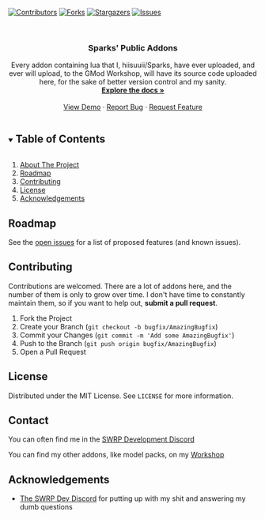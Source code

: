 <!--
*** Thanks for checking out the Best-README-Template. If you have a suggestion
*** that would make this better, please fork the repo and create a pull request
*** or simply open an issue with the tag "enhancement".
*** Thanks again! Now go create something AMAZING! :D
***
***
***
*** To avoid retyping too much info. Do a search and replace for the following:
*** hiisuuii, public-gmod-addons, twitter_handle, email, Sparks' Public Addons, Every addon containing lua that I, hiisuuii/Sparks, have ever uploaded, and ever will upload, to the GMod Workshop, will have its source code uploaded here, for the sake of better version control and my sanity.
-->



<!-- PROJECT SHIELDS -->
<!--
*** I'm using markdown "reference style" links for readability.
*** Reference links are enclosed in brackets [ ] instead of parentheses ( ).
*** See the bottom of this document for the declaration of the reference variables
*** for contributors-url, forks-url, etc. This is an optional, concise syntax you may use.
*** https://www.markdownguide.org/basic-syntax/#reference-style-links
-->
[![Contributors][contributors-shield]][contributors-url]
[![Forks][forks-shield]][forks-url]
[![Stargazers][stars-shield]][stars-url]
[![Issues][issues-shield]][issues-url]



<!-- PROJECT LOGO -->
<br />
<p align="center">

  <h3 align="center">Sparks' Public Addons</h3>

  <p align="center">
    Every addon containing lua that I, hiisuuii/Sparks, have ever uploaded, and ever will upload, to the GMod Workshop, will have its source code uploaded here, for the sake of better version control and my sanity.
    <br />
    <a href="https://github.com/hiisuuii/public-gmod-addons"><strong>Explore the docs »</strong></a>
    <br />
    <br />
    <a href="https://github.com/hiisuuii/public-gmod-addons">View Demo</a>
    ·
    <a href="https://github.com/hiisuuii/public-gmod-addons/issues">Report Bug</a>
    ·
    <a href="https://github.com/hiisuuii/public-gmod-addons/issues">Request Feature</a>
  </p>
</p>



<!-- TABLE OF CONTENTS -->
<details open="open">
  <summary><h2 style="display: inline-block">Table of Contents</h2></summary>
  <ol>
    <li><a href="#about-the-project">About The Project</a></li>
    <li><a href="#roadmap">Roadmap</a></li>
    <li><a href="#contributing">Contributing</a></li>
    <li><a href="#license">License</a></li>
    <li><a href="#acknowledgements">Acknowledgements</a></li>
  </ol>
</details>




<!-- ROADMAP -->
## Roadmap

See the [open issues](https://github.com/hiisuuii/public-gmod-addons/issues) for a list of proposed features (and known issues).



<!-- CONTRIBUTING -->
## Contributing

Contributions are welcomed. There are a lot of addons here, and the number of them is only to grow over time. I don't have time to constantly maintain them, so if you want to help out, **submit a pull request**.

1. Fork the Project
2. Create your Branch (`git checkout -b bugfix/AmazingBugfix`)
3. Commit your Changes (`git commit -m 'Add some AmazingBugfix'`)
4. Push to the Branch (`git push origin bugfix/AmazingBugfix`)
5. Open a Pull Request



<!-- LICENSE -->
## License

Distributed under the MIT License. See `LICENSE` for more information.



<!-- CONTACT -->
## Contact

You can often find me in the [SWRP Development Discord](https://swrp.dev)

You can find my other addons, like model packs, on my [Workshop](https://steamcommunity.com/id/the_stain/myworkshopfiles/?appid=4000)



<!-- ACKNOWLEDGEMENTS -->
## Acknowledgements

* [The SWRP Dev Discord](https://swrp.dev) for putting up with my shit and answering my dumb questions



<!-- MARKDOWN LINKS & IMAGES -->
<!-- https://www.markdownguide.org/basic-syntax/#reference-style-links -->
[contributors-shield]: https://img.shields.io/github/contributors/hiisuuii/public-gmod-addons.svg?style=for-the-badge
[contributors-url]: https://github.com/hiisuuii/public-gmod-addons/graphs/contributors
[forks-shield]: https://img.shields.io/github/forks/hiisuuii/public-gmod-addons.svg?style=for-the-badge
[forks-url]: https://github.com/hiisuuii/public-gmod-addons/network/members
[stars-shield]: https://img.shields.io/github/stars/hiisuuii/public-gmod-addons.svg?style=for-the-badge
[stars-url]: https://github.com/hiisuuii/public-gmod-addons/stargazers
[issues-shield]: https://img.shields.io/github/issues/hiisuuii/public-gmod-addons.svg?style=for-the-badge
[issues-url]: https://github.com/hiisuuii/public-gmod-addons/issues
[license-shield]: https://img.shields.io/github/license/hiisuuii/public-gmod-addons.svg?style=for-the-badge
[license-url]: https://github.com/hiisuuii/public-gmod-addons/blob/master/LICENSE.txt
[linkedin-shield]: https://img.shields.io/badge/-LinkedIn-black.svg?style=for-the-badge&logo=linkedin&colorB=555
[linkedin-url]: https://linkedin.com/in/hiisuuii
